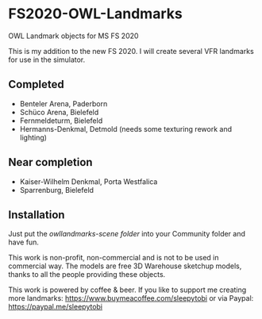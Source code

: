 # FS2020-OWL-Landmarks
OWL Landmark objects for MS FS 2020

This is my addition to the new FS 2020. I will create several VFR landmarks for use in the simulator.

## Completed
* Benteler Arena, Paderborn
* Schüco Arena, Bielefeld
* Fernmeldeturm, Bielefeld
* Hermanns-Denkmal, Detmold (needs some texturing rework and lighting)

## Near completion
* Kaiser-Wilhelm Denkmal, Porta Westfalica
* Sparrenburg, Bielefeld


## Installation
Just put the *owllandmarks-scene folder* into your Community folder and have fun.

This work is non-profit, non-commercial and is not to be used in commercial way. The models are free 3D Warehouse sketchup models, thanks to all the people providing these objects.

This work is powered by coffee & beer. If you like to support me creating more landmarks: https://www.buymeacoffee.com/sleepytobi or via Paypal: https://paypal.me/sleepytobi 
